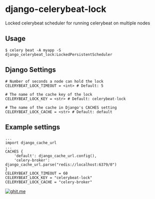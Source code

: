 # django-celerybeat-lock
Locked celerybeat scheduler for running celerybeat on multiple nodes


## Usage
```
$ celery beat -A myapp -S django_celerybeat_lock:LockedPersistentScheduler
```

## Django Settings
```
# Number of seconds a node can hold the lock
CELERYBEAT_LOCK_TIMEOUT = <int> # Default: 5

# The name of the cache key of the lock
CELERYBEAT_LOCK_KEY = <str> # Default: celerybeat-lock

# The name of the cache in Django's CACHES setting
CELERYBEAT_LOCK_CACHE = <str> # Default: default
```

## Example settings
```
...
import django_cache_url
...
CACHES {
    'default': django_cache_url.config(),
    'celery-broker': django_cache_url.parse("redis://localhost:6379/0")
}
CELERYBEAT_LOCK_TIMEOUT = 60
CELERYBEAT_LOCK_KEY = "celerybeat-lock"
CELERYBEAT_LOCK_CACHE = "celery-broker"
```

[![ghit.me](https://ghit.me/badge.svg?repo=benwilber/django-celerybeat-lock)](https://ghit.me/repo/benwilber/django-celerybeat-lock)
